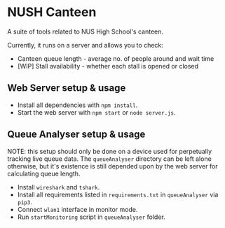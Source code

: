 # NUSH Canteen

A suite of tools related to NUS High School's canteen.

Currently, it runs on a server and allows you to check:
- Canteen queue length - average no. of people around and wait time
- [WIP] Stall availability - whether each stall is opened or closed

## Web Server setup & usage

- Install all dependencies with `npm install`.
- Start the web server with `npm start` or `node server.js`.

## Queue Analyser setup & usage

NOTE: this setup should only be done on a device used for perpetually tracking live queue data. The `queueAnalyser` directory can be left alone otherwise, but it's existence is still depended upon by the web server for calculating queue length.

- Install `wireshark` and `tshark`.
- Install all requirements listed in `requirements.txt` in `queueAnalyser` via `pip3`.
- Connect `wlan1` interface in monitor mode.
- Run `startMonitoring` script in `queueAnalyser` folder.
